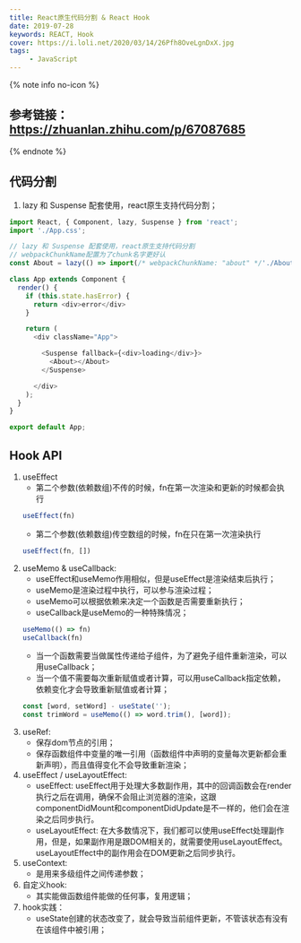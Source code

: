 ```yaml
---
title: React原生代码分割 & React Hook
date: 2019-07-28
keywords: REACT, Hook
cover: https://i.loli.net/2020/03/14/26Pfh8OveLgnDxX.jpg
tags:
     - JavaScript
---
```


{% note info no-icon %}
## 参考链接：https://zhuanlan.zhihu.com/p/67087685
{% endnote %}

## 代码分割

1. lazy 和 Suspense 配套使用，react原生支持代码分割；
<!-- more -->
```JavaScript
import React, { Component, lazy, Suspense } from 'react';
import './App.css';

// lazy 和 Suspense 配套使用，react原生支持代码分割
// webpackChunkName配置为了chunk名字更好认
const About = lazy(() => import(/* webpackChunkName: "about" */'./About'));

class App extends Component {
  render() {
    if (this.state.hasError) {
      return <div>error</div>
    }

    return (
      <div className="App">

        <Suspense fallback={<div>loading</div>}>
          <About></About>
        </Suspense>

      </div>
    );
  }
}

export default App;
```


## Hook API

1. useEffect
    - 第二个参数(依赖数组)不传的时候，fn在第一次渲染和更新的时候都会执行
    ```JavaScript
    useEffect(fn)
    ```
    - 第二个参数(依赖数组)传空数组的时候，fn在只在第一次渲染执行
    ```JavaScript
    useEffect(fn, [])
    ```
2. useMemo & useCallback:
    - useEffect和useMemo作用相似，但是useEffect是渲染结束后执行；
    - useMemo是渲染过程中执行，可以参与渲染过程；
    - useMemo可以根据依赖来决定一个函数是否需要重新执行；
    - useCallback是useMemo的一种特殊情况；
    ```JavaScript
    useMemo(() => fn)
    useCallback(fn)
    ```
    - 当一个函数需要当做属性传递给子组件，为了避免子组件重新渲染，可以用useCallback；
    - 当一个值不需要每次重新赋值或者计算，可以用useCallback指定依赖，依赖变化才会导致重新赋值或者计算；
    ```JavaScript
    const [word, setWord] - useState('');
    const trimWord = useMemo(() => word.trim(), [word]);
    ```
3. useRef:
    - 保存dom节点的引用；
    - 保存函数组件中变量的唯一引用（函数组件中声明的变量每次更新都会重新声明），而且值得变化不会导致重新渲染；
4. useEffect / useLayoutEffect:
    - useEffect: useEffect用于处理大多数副作用，其中的回调函数会在render执行之后在调用，确保不会阻止浏览器的渲染，这跟componentDidMount和componentDidUpdate是不一样的，他们会在渲染之后同步执行。
    - useLayoutEffect: 在大多数情况下，我们都可以使用useEffect处理副作用，但是，如果副作用是跟DOM相关的，就需要使用useLayoutEffect。useLayoutEffect中的副作用会在DOM更新之后同步执行。
5. useContext:
    - 是用来多级组件之间传递参数；
6. 自定义hook: 
    - 其实能做函数组件能做的任何事，复用逻辑；
7. hook实践：
    - useState创建的状态改变了，就会导致当前组件更新，不管该状态有没有在该组件中被引用；

